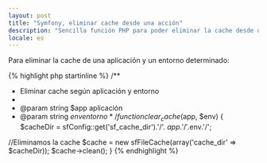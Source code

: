 ```yaml
---
layout: post
title: "Symfony, eliminar cache desde una acción"
description: "Sencilla función PHP para poder eliminar la cache desde una acción"
locale: es
---
```


Para eliminar la cache de una aplicación y un entorno determinado: 

{% highlight php startinline %}
/**
 * Eliminar cache según aplicación y entorno
 *
 * @param string $app aplicación
 * @param string $env entorno
 */
function clear_cache ($app, $env)
{
  $cacheDir = sfConfig::get('sf_cache_dir').'/'. $app.'/'.$env.'/';

  //Eliminamos la cache
  $cache = new sfFileCache(array('cache_dir' => $cacheDir));
  $cache->clean();
}
{% endhighlight %}
